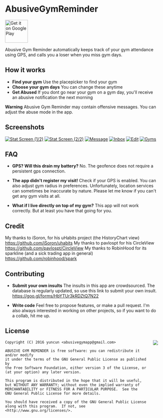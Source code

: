 # AbusiveGymReminder

<a href='https://play.google.com/store/apps/details?id=com.pipit.agc&utm_source=global_co&utm_medium=prtnr&utm_content=Mar2515&utm_campaign=PartBadge&pcampaignid=MKT-Other-global-all-co-prtnr-py-PartBadge-Mar2515-1'><img alt='Get it on Google Play' src="https://play.google.com/intl/en_us/badges/images/generic/en_badge_web_generic.png" height="75px"/></a>

Abusive Gym Reminder automatically keeps track of your gym attendance using GPS, and calls you a loser when you miss gym days.

## How it works

* **Find your gym** Use the placepicker to find your gym
* **Choose your gym days** You can change these anytime
* **Get Abused** If you dont go near your gym on a gym day, you'll receive an abusive notification the next morning

**Warning** Abusive Gym Reminder may contain offensive messages. You can adjust the abuse mode in the app.

## Screenshots

[![Stat Screen (1/2)][stat_screen_1_th]][stat_screen_1]
[![Stat Screen (2/2)][stat_screen_2_th]][stat_screen_2]
[![Message][message_screen_th]][message_screen]
[![Inbox][inbox_th]][inbox]
[![Edit][edit_screen_th]][edit_screen]
[![Gyms][gym_screen_th]][gym_screen]

## FAQ

* **GPS? Will this drain my battery?** No. The geofence does not require a persistent gps connection.

* **The app didn't register my visit!** Check if your GPS is enabled. You can also adjust gym radius in preferences. Unfortunately, location services can sometimes be inaccurate by nature. Please let me know if you can't get any gym visits at all. 

* **What if I live directly on top of my gym?** This app will not work correctly. But at least you have that going for you.

## Credit

My thanks to iSoron, for his uHabits project (the HistoryChart view) https://github.com/iSoron/uhabits
My thanks to pavlospt for his CircleView https://github.com/pavlospt/CircleView
My thanks to RobinHood for its sparkline (and a sick trading app in general) https://github.com/robinhood/spark

## Contributing

* **Submit your own insults** The insults in this app are crowdsourced. The database is regularly updated, so use this link to submit your own insult. https://goo.gl/forms/HbYTUr3kRDZtQ7N22

* **Write code** Feel free to propose features, or make a pull request. I'm also always interested in working on other projects, so if you want to do a collab, hit me up. 

## License

<img align="right" src="https://www.gnu.org/graphics/gplv3-88x31.png">

    Copyright (C) 2016 yuncun <abusivegymapp@gmail.com>

    ABUSIVE GYM REMINDER is free software: you can redistribute it and/or modify
    it under the terms of the GNU General Public License as published by
    the Free Software Foundation, either version 3 of the License, or
    (at your option) any later version.

    This program is distributed in the hope that it will be useful,
    but WITHOUT ANY WARRANTY; without even the implied warranty of
    MERCHANTABILITY or FITNESS FOR A PARTICULAR PURPOSE.  See the
    GNU General Public License for more details.

    You should have received a copy of the GNU General Public License
    along with this program.  If not, see <http://www.gnu.org/licenses/>.
    
    
[stat_screen_1]: screenshots/full/stat_screen_1.png
[stat_screen_1_th]: screenshots/thumbs/stat_screen_1.png
[stat_screen_2]: screenshots/full/stat_screen_2.png
[stat_screen_2_th]: screenshots/thumbs/stat_screen_2.png
[edit_screen]: screenshots/full/edit_screen.png
[edit_screen_th]: screenshots/thumbs/edit_screen.png
[inbox]: screenshots/full/inbox.png
[inbox_th]: screenshots/thumbs/inbox.png
[message_screen]: screenshots/full/message_screen.png
[message_screen_th]: screenshots/thumbs/message_screen.png
[gym_screen]: screenshots/full/gym_screen.png
[gym_screen_th]: screenshots/thumbs/gym_screen.png
